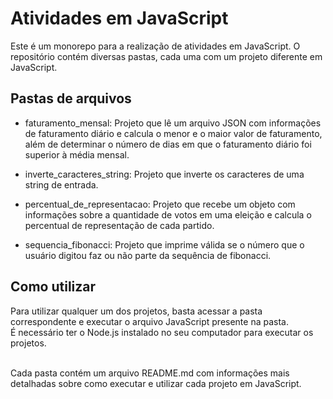 # Atividades em JavaScript
Este é um monorepo para a realização de atividades em JavaScript. O repositório contém diversas pastas, cada uma com um projeto diferente em JavaScript.

## Pastas de arquivos
* faturamento_mensal: Projeto que lê um arquivo JSON com informações de faturamento diário e calcula o menor e o maior valor de faturamento, além de determinar o número de dias em que o faturamento diário foi superior à média mensal.

* inverte_caracteres_string: Projeto que inverte os caracteres de uma string de entrada.

* percentual_de_representacao: Projeto que recebe um objeto com informações sobre a quantidade de votos em uma eleição e calcula o percentual de representação de cada partido.

* sequencia_fibonacci: Projeto que imprime válida se o número que o usuário digitou faz ou não parte da sequência de fibonacci.

## Como utilizar
Para utilizar qualquer um dos projetos, basta acessar a pasta correspondente e executar o arquivo JavaScript presente na pasta.<br/>
É necessário ter o Node.js instalado no seu computador para executar os projetos.<br/><br/>

Cada pasta contém um arquivo README.md com informações mais detalhadas sobre como executar e utilizar cada projeto em JavaScript.
